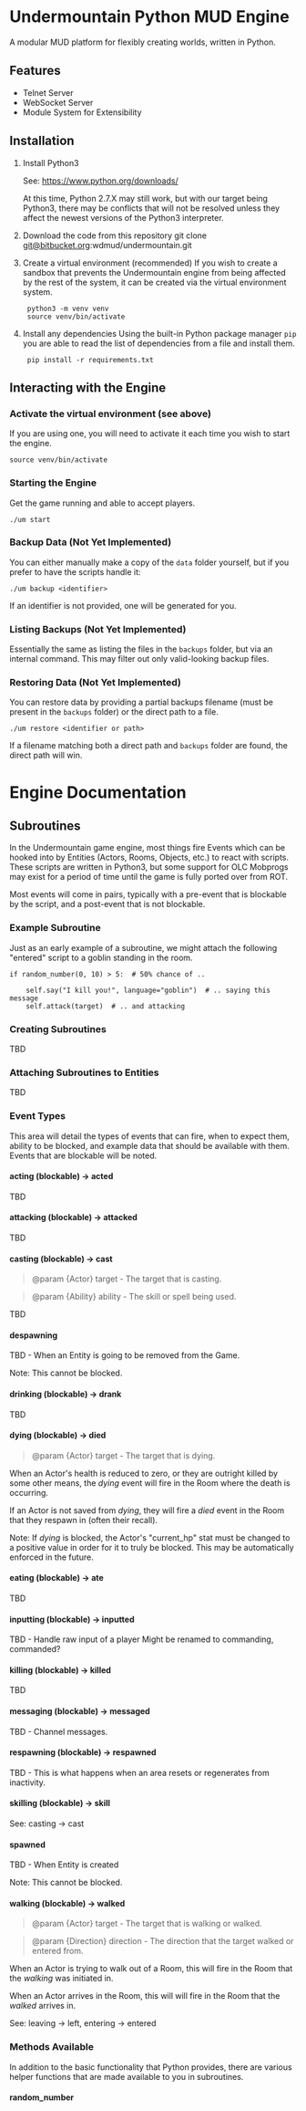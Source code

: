# Undermountain Python MUD Engine

A modular MUD platform for flexibly creating worlds, written in Python.

## Features
* Telnet Server
* WebSocket Server
* Module System for Extensibility


## Installation
1. Install Python3

    See: https://www.python.org/downloads/

    At this time, Python 2.7.X may still work, but with our target being
    Python3, there may be conflicts that will not be resolved unless they
    affect the newest versions of the Python3 interpreter.

2. Download the code from this repository
        git clone git@bitbucket.org:wdmud/undermountain.git

3. Create a virtual environment (recommended)
    If you wish to create a sandbox that prevents the Undermountain engine
    from being affected by the rest of the system, it can be created via
    the virtual environment system.

        python3 -m venv venv
        source venv/bin/activate

5. Install any dependencies
    Using the built-in Python package manager `pip` you are able to read the
    list of dependencies from a file and install them.

        pip install -r requirements.txt

## Interacting with the Engine

### Activate the virtual environment (see above)

If you are using one, you will need to activate it each time you wish to start
the engine.

    source venv/bin/activate

### Starting the Engine
Get the game running and able to accept players.

    ./um start

### Backup Data (Not Yet Implemented)
You can either manually make a copy of the `data` folder yourself, but if you
prefer to have the scripts handle it:

    ./um backup <identifier>

If an identifier is not provided, one will be generated for you.


### Listing Backups (Not Yet Implemented)
Essentially the same as listing the files in the `backups` folder, but via an
internal command.  This may filter out only valid-looking backup files.


### Restoring Data (Not Yet Implemented)
You can restore data by providing a partial backups filename (must be present
in the `backups` folder) or the direct path to a file.

    ./um restore <identifier or path>

If a filename matching both a direct path and `backups` folder are found, the
direct path will win.


# Engine Documentation

## Subroutines

In the Undermountain game engine, most things fire Events which can be hooked
into by Entities (Actors, Rooms, Objects, etc.) to react with scripts.  These
scripts are written in Python3, but some support for OLC Mobprogs may exist
for a period of time until the game is fully ported over from ROT.

Most events will come in pairs, typically with a pre-event that is blockable
by the script, and a post-event that is not blockable.

### Example Subroutine

Just as an early example of a subroutine, we might attach the following
"entered" script to a goblin standing in the room.

    if random_number(0, 10) > 5:  # 50% chance of ..

        self.say("I kill you!", language="goblin")  # .. saying this message
        self.attack(target)  # .. and attacking

### Creating Subroutines

TBD

### Attaching Subroutines to Entities

TBD

### Event Types

This area will detail the types of events that can fire, when to expect them,
ability to be blocked, and example data that should be available with them.
Events that are blockable will be noted.


#### acting (blockable) -> acted

TBD


#### attacking (blockable) -> attacked

TBD


#### casting (blockable) -> cast
> @param {Actor} target - The target that is casting.

> @param {Ability} ability - The skill or spell being used.

TBD


#### despawning

TBD - When an Entity is going to be removed from the Game.

Note: This cannot be blocked.


#### drinking (blockable) -> drank

TBD


#### dying (blockable) -> died
> @param {Actor} target - The target that is dying.

When an Actor's health is reduced to zero, or they are outright killed by
some other means, the *dying* event will fire in the Room where the
death is occurring.

If an Actor is not saved from *dying*, they will fire a *died* event in the
Room that they respawn in (often their recall).

Note: If *dying* is blocked, the Actor's "current_hp" stat must be changed
to a positive value in order for it to truly be blocked.  This may be
automatically enforced in the future.


#### eating (blockable) -> ate

TBD


#### inputting (blockable) -> inputted

TBD - Handle raw input of a player
Might be renamed to commanding, commanded?


#### killing (blockable) -> killed

TBD


#### messaging (blockable) -> messaged

TBD - Channel messages.


#### respawning (blockable) -> respawned

TBD - This is what happens when an area resets or regenerates from inactivity.


#### skilling (blockable) -> skill

See: casting -> cast


#### spawned

TBD - When Entity is created

Note: This cannot be blocked.


#### walking (blockable) -> walked
> @param {Actor} target - The target that is walking or walked.

> @param {Direction} direction - The direction that the target walked or
> entered from.

When an Actor is trying to walk out of a Room, this will fire in the Room that
the *walking* was initiated in.

When an Actor arrives in the Room, this will will fire in the Room that the
*walked* arrives in.

See: leaving -> left, entering -> entered


### Methods Available

In addition to the basic functionality that Python provides, there are various
helper functions that are made available to you in subroutines.

#### random_number

